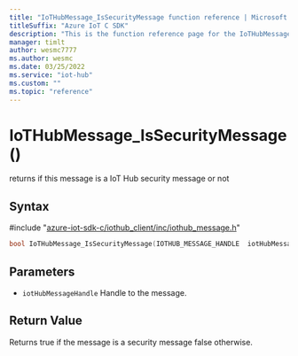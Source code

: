 ```yaml
---                             
title: "IoTHubMessage_IsSecurityMessage function reference | Microsoft Docs" 
titleSuffix: "Azure IoT C SDK"            
description: "This is the function reference page for the IoTHubMessage_IsSecurityMessage() function in the Azure IoT C SDK. This SDK is used with Azure IoT Hub and Azure IoT Hub Device Provisioning Service"            
manager: timlt                 
author: wesmc7777              
ms.author: wesmc               
ms.date: 03/25/2022                    
ms.service: "iot-hub"             
ms.custom: ""                
ms.topic: "reference"        
---                            
```


# IoTHubMessage_IsSecurityMessage()

returns if this message is a IoT Hub security message or not

## Syntax

\#include "[azure-iot-sdk-c/iothub_client/inc/iothub_message.h](../iothub-message-h.md)"  
```C
bool IoTHubMessage_IsSecurityMessage(IOTHUB_MESSAGE_HANDLE  iotHubMessageHandle);
```

## Parameters
* `iotHubMessageHandle` Handle to the message.

## Return Value
Returns true if the message is a security message false otherwise.

